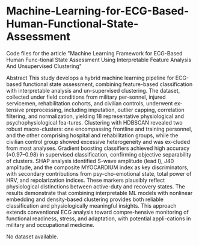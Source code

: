 # Machine-Learning-for-ECG-Based-Human-Functional-State-Assessment
Code files for the article "Machine Learning Framework for ECG-Based Human Func-tional State Assessment Using Interpretable Feature Analysis And Unsupervised Clustering"

Abstract
This study develops a hybrid machine learning pipeline for ECG-based functional state assessment, combining feature-based classification with interpretable analysis and un-supervised clustering. The dataset, collected under field conditions from military per-sonnel, injured servicemen, rehabilitation cohorts, and civilian controls, underwent ex-tensive preprocessing, including imputation, outlier capping, correlation filtering, and normalization, yielding 18 representative physiological and psychophysiological fea-tures. Clustering with HDBSCAN revealed two robust macro-clusters: one encompassing frontline and training personnel, and the other comprising hospital and rehabilitation groups, while the civilian control group showed excessive heterogeneity and was ex-cluded from most analyses. Gradient boosting classifiers achieved high accuracy (≈0.97–0.98) in supervised classification, confirming objective separability of clusters. SHAP analysis identified S-wave amplitude (lead I), J40 amplitude, and the composite MYOCARDIUM index as key discriminators, with secondary contributions from psy-cho-emotional state, total power of HRV, and repolarization indices. These markers plausibly reflect physiological distinctions between active-duty and recovery states. The results demonstrate that combining interpretable ML models with nonlinear embedding and density-based clustering provides both reliable classification and physiologically meaningful insights. This approach extends conventional ECG analysis toward compre-hensive monitoring of functional readiness, stress, and adaptation, with potential appli-cations in military and occupational medicine.

No dataset available.

